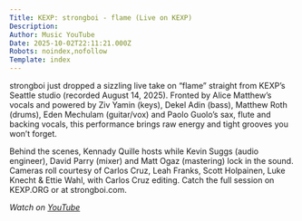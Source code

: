 ```yaml
---
Title: KEXP: strongboi - flame (Live on KEXP)
Description: 
Author: Music YouTube
Date: 2025-10-02T22:11:21.000Z
Robots: noindex,nofollow
Template: index
---
```

<p>strongboi just dropped a sizzling live take on “flame” straight from KEXP’s Seattle studio (recorded August 14, 2025). Fronted by Alice Matthew’s vocals and powered by Ziv Yamin (keys), Dekel Adin (bass), Matthew Roth (drums), Eden Mechulam (guitar/vox) and Paolo Guolo’s sax, flute and backing vocals, this performance brings raw energy and tight grooves you won’t forget.</p>

<p>Behind the scenes, Kennady Quille hosts while Kevin Suggs (audio engineer), David Parry (mixer) and Matt Ogaz (mastering) lock in the sound. Cameras roll courtesy of Carlos Cruz, Leah Franks, Scott Holpainen, Luke Knecht &amp; Ettie Wahl, with Carlos Cruz editing. Catch the full session on KEXP.ORG or at strongboi.com.</p>

<p><em>Watch on <a href="https://www.youtube.com/watch?v=TEQOqyfpU5I" rel="noopener noreferrer">YouTube</a></em></p>

